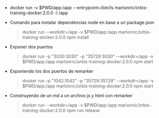 * docker run -v $PWD/app:/app --entrypoint=/bin/ls marlonric/orbis-training-docker:2.0.0 -l /app
* Comando para instalar dependencias node en base a un package.json
    > docker run --workdir=/app -v $PWD/app:/app marlonric/orbis-training-docker:2.0.0 npm install
* Exponer dos puertos
    > docker run -p "3030:3030" -p "35729:3030" --workdir=/app -v $PWD/app:/app marlonric/orbis-training-docker:2.0.0 npm start
    
* Exponiendo los dos puertos de remarker
    > docker run -p "1042:1042" -p "35729:35729" --workdir=/app -v $PWD/app:/app marlonric/orbis-training-docker:2.0.0 npm start
* Construyendo de un md a un archivo js y html con remarker
    > docker run --workdir=/app -v $PWD/app:/app marlonric/orbis-training-docker:2.0.0 npm run release  
